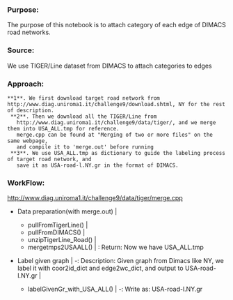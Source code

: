 ### Purpose: 
The purpose of this notebook is to attach category of each edge of DIMACS road networks.
### Source: 
We use TIGER/Line dataset from DIMACS to attach categories to edges
### Approach: 
    **1**. We first download target road network from 
    http://www.diag.uniroma1.it/challenge9/download.shtml, NY for the rest of description.
     **2**. Then we download all the TIGER/Line from 
       http://www.diag.uniroma1.it/challenge9/data/tiger/, and we merge them into USA_ALL.tmp for reference.
       merge.cpp can be found at "Merging of two or more files" on the same webpage,
       and compile it to 'merge.out' before running
     **3**. We use USA_ALL.tmp as dictionary to guide the labeling process of target road network, and
       save it as USA-road-l.NY.gr in the format of DIMACS.

### WorkFlow:
 http://www.diag.uniroma1.it/challenge9/data/tiger/merge.cpp
 - Data preparation(with merge.out)
   |
   - pullFromTigerLine()
   |
   - pullFromDIMACS()
   |
   - unzipTigerLine_Road()
   |
   - mergetmps2USAALL()
   |
   : Return: Now we have USA_ALL.tmp

 - Label given graph
   |
   -: Description: Given graph from Dimacs like NY, 
      we label it with coor2id_dict and edge2wc_dict,
      and output to USA-road-l.NY.gr
   |
   - labelGivenGr_with_USA_ALL()
   |
   -: Write as: USA-road-l.NY.gr
